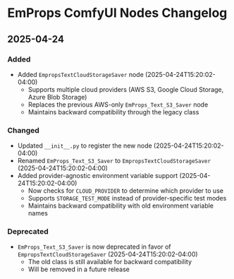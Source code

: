 # EmProps ComfyUI Nodes Changelog

## 2025-04-24

### Added
- Added `EmpropsTextCloudStorageSaver` node (2025-04-24T15:20:02-04:00)
  - Supports multiple cloud providers (AWS S3, Google Cloud Storage, Azure Blob Storage)
  - Replaces the previous AWS-only `EmProps_Text_S3_Saver` node
  - Maintains backward compatibility through the legacy class

### Changed
- Updated `__init__.py` to register the new node (2025-04-24T15:20:02-04:00)
- Renamed `EmProps_Text_S3_Saver` to `EmpropsTextCloudStorageSaver` (2025-04-24T15:20:02-04:00)
- Added provider-agnostic environment variable support (2025-04-24T15:20:02-04:00)
  - Now checks for `CLOUD_PROVIDER` to determine which provider to use
  - Supports `STORAGE_TEST_MODE` instead of provider-specific test modes
  - Maintains backward compatibility with old environment variable names

### Deprecated
- `EmProps_Text_S3_Saver` is now deprecated in favor of `EmpropsTextCloudStorageSaver` (2025-04-24T15:20:02-04:00)
  - The old class is still available for backward compatibility
  - Will be removed in a future release
